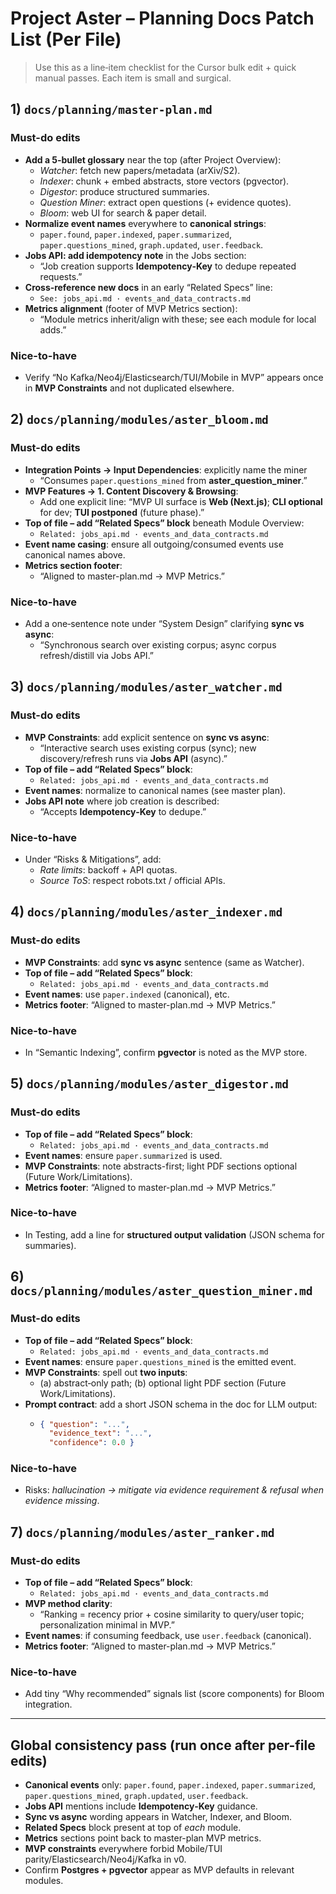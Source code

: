 # Project Aster – Planning Docs Patch List (Per File)

> Use this as a line‑item checklist for the Cursor bulk edit + quick manual passes. Each item is small and surgical.

## 1) `docs/planning/master-plan.md`

### Must-do edits
- **Add a 5‑bullet glossary** near the top (after Project Overview):
  - *Watcher*: fetch new papers/metadata (arXiv/S2).
  - *Indexer*: chunk + embed abstracts, store vectors (pgvector).
  - *Digestor*: produce structured summaries.
  - *Question Miner*: extract open questions (+ evidence quotes).
  - *Bloom*: web UI for search & paper detail.
- **Normalize event names** everywhere to **canonical strings**:
  - `paper.found`, `paper.indexed`, `paper.summarized`, `paper.questions_mined`, `graph.updated`, `user.feedback`.
- **Jobs API: add idempotency note** in the Jobs section:
  - “Job creation supports **Idempotency‑Key** to dedupe repeated requests.”
- **Cross‑reference new docs** in an early “Related Specs” line:
  - `See: jobs_api.md · events_and_data_contracts.md`
- **Metrics alignment** (footer of MVP Metrics section):
  - “Module metrics inherit/align with these; see each module for local adds.”

### Nice-to-have
- Verify “No Kafka/Neo4j/Elasticsearch/TUI/Mobile in MVP” appears once in **MVP Constraints** and not duplicated elsewhere.


## 2) `docs/planning/modules/aster_bloom.md`

### Must-do edits
- **Integration Points → Input Dependencies**: explicitly name the miner
  - “Consumes `paper.questions_mined` from **aster_question_miner**.”
- **MVP Features → 1. Content Discovery & Browsing**:
  - Add one explicit line: “MVP UI surface is **Web (Next.js)**; **CLI optional** for dev; **TUI postponed** (future phase).”
- **Top of file – add “Related Specs” block** beneath Module Overview:
  - `Related: jobs_api.md · events_and_data_contracts.md`
- **Event name casing**: ensure all outgoing/consumed events use canonical names above.
- **Metrics section footer**:
  - “Aligned to master-plan.md → MVP Metrics.”

### Nice-to-have
- Add a one‑sentence note under “System Design” clarifying **sync vs async**:
  - “Synchronous search over existing corpus; async corpus refresh/distill via Jobs API.”


## 3) `docs/planning/modules/aster_watcher.md`

### Must-do edits
- **MVP Constraints**: add explicit sentence on **sync vs async**:
  - “Interactive search uses existing corpus (sync); new discovery/refresh runs via **Jobs API** (async).”
- **Top of file – add “Related Specs” block**:
  - `Related: jobs_api.md · events_and_data_contracts.md`
- **Event names**: normalize to canonical names (see master plan).
- **Jobs API note** where job creation is described:
  - “Accepts **Idempotency‑Key** to dedupe.”

### Nice-to-have
- Under “Risks & Mitigations”, add:
  - *Rate limits*: backoff + API quotas.
  - *Source ToS*: respect robots.txt / official APIs.


## 4) `docs/planning/modules/aster_indexer.md`

### Must-do edits
- **MVP Constraints**: add **sync vs async** sentence (same as Watcher).
- **Top of file – add “Related Specs” block**:
  - `Related: jobs_api.md · events_and_data_contracts.md`
- **Event names**: use `paper.indexed` (canonical), etc.
- **Metrics footer**: “Aligned to master-plan.md → MVP Metrics.”

### Nice-to-have
- In “Semantic Indexing”, confirm **pgvector** is noted as the MVP store.


## 5) `docs/planning/modules/aster_digestor.md`

### Must-do edits
- **Top of file – add “Related Specs” block**:
  - `Related: jobs_api.md · events_and_data_contracts.md`
- **Event names**: ensure `paper.summarized` is used.
- **MVP Constraints**: note abstracts-first; light PDF sections optional (Future Work/Limitations).
- **Metrics footer**: “Aligned to master-plan.md → MVP Metrics.”

### Nice-to-have
- In Testing, add a line for **structured output validation** (JSON schema for summaries).


## 6) `docs/planning/modules/aster_question_miner.md`

### Must-do edits
- **Top of file – add “Related Specs” block**:
  - `Related: jobs_api.md · events_and_data_contracts.md`
- **Event names**: ensure `paper.questions_mined` is the emitted event.
- **MVP Constraints**: spell out **two inputs**:
  - (a) abstract‑only path; (b) optional light PDF section (Future Work/Limitations).
- **Prompt contract**: add a short JSON schema in the doc for LLM output:
  - ```json
    { "question": "...",
      "evidence_text": "...",
      "confidence": 0.0 }
    ```

### Nice-to-have
- Risks: *hallucination → mitigate via evidence requirement & refusal when evidence missing*.


## 7) `docs/planning/modules/aster_ranker.md`

### Must-do edits
- **Top of file – add “Related Specs” block**:
  - `Related: jobs_api.md · events_and_data_contracts.md`
- **MVP method clarity**:
  - “Ranking = recency prior + cosine similarity to query/user topic; personalization minimal in MVP.”
- **Event names**: if consuming feedback, use `user.feedback` (canonical).
- **Metrics footer**: “Aligned to master-plan.md → MVP Metrics.”

### Nice-to-have
- Add tiny “Why recommended” signals list (score components) for Bloom integration.


---

## Global consistency pass (run once after per-file edits)

- **Canonical events** only: `paper.found`, `paper.indexed`, `paper.summarized`, `paper.questions_mined`, `graph.updated`, `user.feedback`.
- **Jobs API** mentions include **Idempotency‑Key** guidance.
- **Sync vs async** wording appears in Watcher, Indexer, and Bloom.
- **Related Specs** block present at top of *each* module.
- **Metrics** sections point back to master-plan MVP metrics.
- **MVP constraints** everywhere forbid Mobile/TUI parity/Elasticsearch/Neo4j/Kafka in v0.
- Confirm **Postgres + pgvector** appear as MVP defaults in relevant modules.
